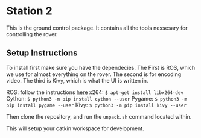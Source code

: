 # Station 2
This is the ground control package. It contains all the tools nessesary for
controlling the rover. 


## Setup Instructions
To install first make sure you have the dependecies. The
First is ROS, which we use for almost everything on the rover. The second is for
encoding video. The third is Kivy, which is what the UI is written in.

ROS: follow the instructions
[here](http://wiki.ros.org/melodic/Installation/Ubuntu)
x264: `$ apt-get install libx264-dev`
Cython: `$ python3 -m pip install cython --user`
Pygame: `$ python3 -m pip install pygame --user`
Kivy: `$ python3 -m pip install kivy --user`

Then clone the repository, and run the `unpack.sh` command located within.

This will setup your catkin workspace for development.


